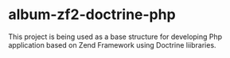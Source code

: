 # album-zf2-doctrine-php

This project is being used as a base structure for developing Php application based on Zend Framework using Doctrine liibraries.
